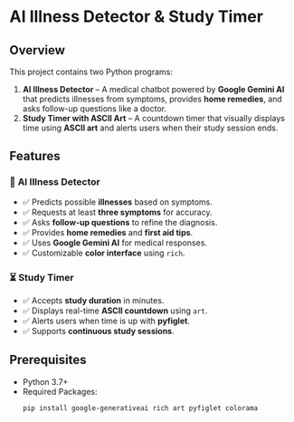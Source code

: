 # AI Illness Detector & Study Timer  

## Overview  
This project contains two Python programs:  

1. **AI Illness Detector** – A medical chatbot powered by **Google Gemini AI** that predicts illnesses from symptoms, provides **home remedies**, and asks follow-up questions like a doctor.  
2. **Study Timer with ASCII Art** – A countdown timer that visually displays time using **ASCII art** and alerts users when their study session ends.  

## Features  

### 🤖 **AI Illness Detector**  
- ✅ Predicts possible **illnesses** based on symptoms.  
- ✅ Requests at least **three symptoms** for accuracy.  
- ✅ Asks **follow-up questions** to refine the diagnosis.  
- ✅ Provides **home remedies** and **first aid tips**.  
- ✅ Uses **Google Gemini AI** for medical responses.  
- ✅ Customizable **color interface** using `rich`.  

### ⏳ **Study Timer**  
- ✅ Accepts **study duration** in minutes.  
- ✅ Displays real-time **ASCII countdown** using `art`.  
- ✅ Alerts users when time is up with **pyfiglet**.  
- ✅ Supports **continuous study sessions**.  

## Prerequisites  

- Python 3.7+  
- Required Packages:  
  ```sh
  pip install google-generativeai rich art pyfiglet colorama
